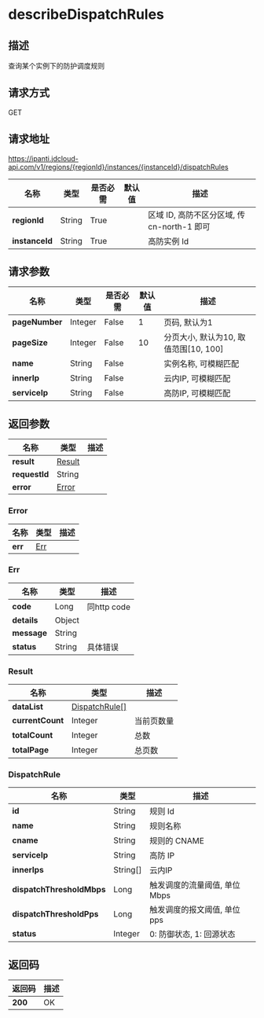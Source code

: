 # describeDispatchRules


## 描述
查询某个实例下的防护调度规则

## 请求方式
GET

## 请求地址
https://ipanti.jdcloud-api.com/v1/regions/{regionId}/instances/{instanceId}/dispatchRules

|名称|类型|是否必需|默认值|描述|
|---|---|---|---|---|
|**regionId**|String|True| |区域 ID, 高防不区分区域, 传 cn-north-1 即可|
|**instanceId**|String|True| |高防实例 Id|

## 请求参数
|名称|类型|是否必需|默认值|描述|
|---|---|---|---|---|
|**pageNumber**|Integer|False|1|页码, 默认为1|
|**pageSize**|Integer|False|10|分页大小, 默认为10, 取值范围[10, 100]|
|**name**|String|False| |实例名称, 可模糊匹配|
|**innerIp**|String|False| |云内IP, 可模糊匹配|
|**serviceIp**|String|False| |高防IP, 可模糊匹配|


## 返回参数
|名称|类型|描述|
|---|---|---|
|**result**|[Result](#result)| |
|**requestId**|String| |
|**error**|[Error](#error)| |

### <div id="error">Error</div>
|名称|类型|描述|
|---|---|---|
|**err**|[Err](#err)| |
### <div id="err">Err</div>
|名称|类型|描述|
|---|---|---|
|**code**|Long|同http code|
|**details**|Object| |
|**message**|String| |
|**status**|String|具体错误|
### <div id="result">Result</div>
|名称|类型|描述|
|---|---|---|
|**dataList**|[DispatchRule[]](#dispatchrule)| |
|**currentCount**|Integer|当前页数量|
|**totalCount**|Integer|总数|
|**totalPage**|Integer|总页数|
### <div id="dispatchrule">DispatchRule</div>
|名称|类型|描述|
|---|---|---|
|**id**|String|规则 Id|
|**name**|String|规则名称|
|**cname**|String|规则的 CNAME|
|**serviceIp**|String|高防 IP|
|**innerIps**|String[]|云内IP|
|**dispatchThresholdMbps**|Long|触发调度的流量阈值, 单位 Mbps|
|**dispatchThresholdPps**|Long|触发调度的报文阈值, 单位 pps|
|**status**|Integer|0: 防御状态, 1: 回源状态|

## 返回码
|返回码|描述|
|---|---|
|**200**|OK|
